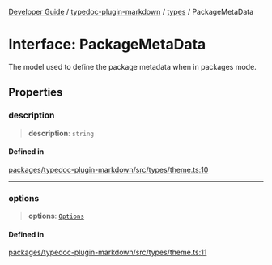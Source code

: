 [Developer Guide](../../../README.md) / [typedoc-plugin-markdown](../../README.md) / [types](../README.md) / PackageMetaData

# Interface: PackageMetaData

The model used to define the package metadata when in packages mode.

## Properties

### description

> **description**: `string`

#### Defined in

[packages/typedoc-plugin-markdown/src/types/theme.ts:10](https://github.com/typedoc2md/typedoc-plugin-markdown/blob/main/packages/typedoc-plugin-markdown/src/types/theme.ts#L10)

***

### options

> **options**: [`Options`](https://typedoc.org/api/types/Configuration.Options.html)

#### Defined in

[packages/typedoc-plugin-markdown/src/types/theme.ts:11](https://github.com/typedoc2md/typedoc-plugin-markdown/blob/main/packages/typedoc-plugin-markdown/src/types/theme.ts#L11)
